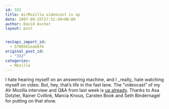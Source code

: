 ```yaml
---
id: 332
title: AirMozilla videocast is up
date: 2007-09-25T17:51:49+00:00
author: David Ascher
layout: post


restapi_import_id:
  - 5780561eab8f6
original_post_id:
  - "332"
categories:
  - Mozilla
---
```

I hate hearing myself on an answering machine, and I \_really\_ hate watching myself on video. But, hey, that&#8217;s life in the fast lane. The &#8220;videocast&#8221; of my AIr Mozilla interview and Q&A from last week is [up already](http://airmozilla-videocast.podomatic.com/entry/2007-09-24T09_23_37-07_00). Thanks to Asa Dotzler, Rainer Cvillink, Marcia Knous, Carsten Book and Seth Bindernagel for putting on that show.